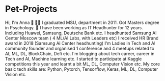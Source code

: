 # Pet-Projects

Hi, I'm Anna 👋
👩‍🎓 I graduated MSU, department in 2011. Got Masters degree in Psychology.
👋 I have been working as IT Headhunter for 12 years. Including Huawei, Samsung, Deutsche Bank etc. I headhunted Samsung AI Center Moscow team ( 4 ML/AI Labs, with Leaders etc)
I received HR Brand award in 2018  (Samsung Ai Center headhunting)
I'm Ladies in Tech and AI community founder and organised 1 conference and 4 meetups related to AI, ML, DL, BlockChain, Defi etc.
I'm blogging about tech career, career in Tech and AI, Machine learning etc.
I started to participate at Kaggle competitions this year and learnt a bit ML, DL, Computer Vision etc.
My core basic tech skills are: Python, Pytorch, Tensorflow, Keras, ML, DL, Computer Vision etc.
